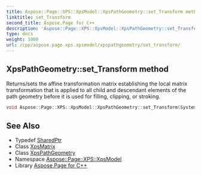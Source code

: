```yaml
---
title: Aspose::Page::XPS::XpsModel::XpsPathGeometry::set_Transform method
linktitle: set_Transform
second_title: Aspose.Page for C++
description: 'Aspose::Page::XPS::XpsModel::XpsPathGeometry::set_Transform method. Returns/sets the affine transformation matrix establishing the local matrix transformation that is applied to all child and descendant elements of the path geometry before it is used for filling, clipping, or stroking in C++.'
type: docs
weight: 1000
url: /cpp/aspose.page.xps.xpsmodel/xpspathgeometry/set_transform/
---
```

## XpsPathGeometry::set_Transform method


Returns/sets the affine transformation matrix establishing the local matrix transformation that is applied to all child and descendant elements of the path geometry before it is used for filling, clipping, or stroking.

```cpp
void Aspose::Page::XPS::XpsModel::XpsPathGeometry::set_Transform(System::SharedPtr<XpsMatrix> value) override
```

## See Also

* Typedef [SharedPtr](../../../system/sharedptr/)
* Class [XpsMatrix](../../xpsmatrix/)
* Class [XpsPathGeometry](../)
* Namespace [Aspose::Page::XPS::XpsModel](../../)
* Library [Aspose.Page for C++](../../../)

